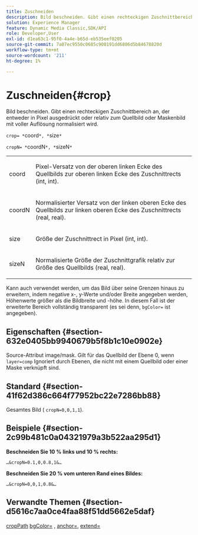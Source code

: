```yaml
---
title: Zuschneiden
description: Bild beschneiden. Gibt einen rechteckigen Zuschnittbereich an, der entweder in Pixel ausgedrückt oder relativ zum Quellbild oder Maskenbild mit voller Auflösung normalisiert wird.
solution: Experience Manager
feature: Dynamic Media Classic,SDK/API
role: Developer,User
exl-id: d1ea63c1-95f0-4a4e-b65d-eb535eef0205
source-git-commit: 7a07ec9550c0685c908191dd6806d5b84678820d
workflow-type: tm+mt
source-wordcount: '211'
ht-degree: 1%

---
```


# Zuschneiden{#crop}

Bild beschneiden. Gibt einen rechteckigen Zuschnittbereich an, der entweder in Pixel ausgedrückt oder relativ zum Quellbild oder Maskenbild mit voller Auflösung normalisiert wird.

`crop= *`coord`*, *`size`*`

`cropN= *`coordN`*, *`sizeN`*`

<table id="simpletable_472A9AD67AA64419B0877B0535F8B14A"> 
 <tr class="strow"> 
  <td class="stentry"> <p><span class="codeph"> <span class="varname"> coord</span></span> </p> </td> 
  <td class="stentry"> <p>Pixel-Versatz von der oberen linken Ecke des Quellbilds zur oberen linken Ecke des Zuschnittrects (int, int). </p></td> 
 </tr> 
 <tr class="strow"> 
  <td class="stentry"> <p><span class="codeph"> <span class="varname"> coordN</span></span> </p> </td> 
  <td class="stentry"> <p>Normalisierter Versatz von der linken oberen Ecke des Quellbilds zur linken oberen Ecke des Zuschnittrects (real, real). </p></td> 
 </tr> 
 <tr class="strow"> 
  <td class="stentry"> <p><span class="codeph"> <span class="varname"> size</span></span> </p></td> 
  <td class="stentry"> <p>Größe der Zuschnittrect in Pixel (int, int). </p></td> 
 </tr> 
 <tr class="strow"> 
  <td class="stentry"> <p><span class="codeph"> <span class="varname"> sizeN</span></span> </p></td> 
  <td class="stentry"> <p>Normalisierte Größe der Zuschnittgrafik relativ zur Größe des Quellbilds (real, real). </p></td> 
 </tr> 
</table>

Kann auch verwendet werden, um das Bild über seine Grenzen hinaus zu erweitern, indem negative x-, y-Werte und/oder Breite angegeben werden, Höhenwerte größer als die Bildbreite und -höhe. In diesem Fall ist der erweiterte Bereich vollständig transparent (es sei denn, `bgColor=` ist angegeben).

## Eigenschaften {#section-632e0405bb9940679b5f8b1c10e0902e}

Source-Attribut image/mask. Gilt für das Quellbild der Ebene 0, wenn `layer=comp` Ignoriert durch Ebenen, die nicht mit einem Quellbild oder einer Maske verknüpft sind.

## Standard {#section-41f62d386c664f77952bc22e7286bb88}

Gesamtes Bild ( `cropN=0,0,1,1`).

## Beispiele {#section-2c99b481c0a04321979a3b522aa295d1}

**Beschneiden Sie 10 % links und 10 % rechts:**

`…&cropN=0.1,0,0.8,1&…`

**Beschneiden Sie 20 % vom unteren Rand eines Bildes:**

`…&cropN=0,0,1,0.8&…`

## Verwandte Themen {#section-d5616c7aa0ce4faa88f51dd5662e5daf}

[cropPath](/help/aem-is-ir-api/is-api/http-ref/image-serving-api-ref/c-http-protocol-reference/c-command-reference/r-croppath.md) [bgColor=](../../../../../is-api/http-ref/image-serving-api-ref/c-http-protocol-reference/c-command-reference/r-bgcolor.md#reference-441371ba4ef54fe781887c5ae448f6ab) , [anchor=](../../../../../is-api/http-ref/image-serving-api-ref/c-http-protocol-reference/c-command-reference/r-anchor.md#reference-6661e548ab284b82828d8d94c8ddeb7c), [extend=](../../../../../is-api/http-ref/image-serving-api-ref/c-http-protocol-reference/c-command-reference/r-extend.md#reference-7e9156beb285459d830e2d56782a74ac)
